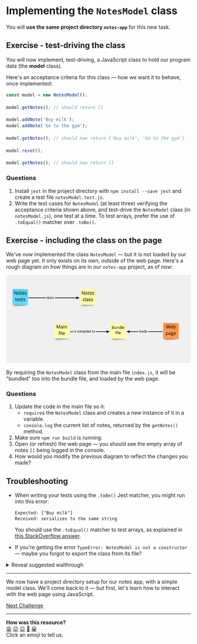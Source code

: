 # Implementing the `NotesModel` class

You will **use the same project directory `notes-app`** for this new task.

## Exercise - test-driving the class

You will now implement, test-driving, a JavaScript class to hold our program data (the
**model** class).

Here's an acceptance criteria for this class — how we want it to behave, once implemented:

```js
const model = new NotesModel();

model.getNotes(); // should return []

model.addNote('Buy milk');
model.addNote('Go to the gym');

model.getNotes(); // should now return ['Buy milk', 'Go to the gym']

model.reset();

model.getNotes(); // should now return []
```

### Questions

1. Install `jest` in the project directory with `npm install --save jest` and create a
   test file `notesModel.test.js`.
2. Write the test cases for `NotesModel` (at least three) verifying the acceptance
   criteria shown above, and test-drive the `NotesModel` class (in `notesModel.js`), one test at a time. To test arrays, prefer the use of `.toEqual()` matcher over `.toBe()`.

## Exercise - including the class on the page

We've now implemented the class `NotesModel` — but it is not loaded by our web page yet.
It only exists on its own, outside of the web page. Here's a rough diagram on how things
are in our `notes-app` project, as of now:

![Class not required by main file](./resources/notes-model-1.png)

By requiring the `NotesModel` class from the main file `index.js`, it will be "bundled"
too into the bundle file, and loaded by the web page.

### Questions

1. Update the code in the main file so it:
    * `require`s the `NotesModel` class and creates a new instance of it in a variable.
    * `console.log` the current list of notes, returned by the `getNotes()` method.
2. Make sure `npm run build` is running.
3. Open (or refresh) the web page — you should see the empty array of notes `[]` being
   logged in the console.
4. How would you modify the previous diagram to reflect the changes you made?

## Troubleshooting

* When writing your tests using the `.toBe()` Jest matcher, you might run into this error:
   ```
   Expected: ["Buy milk"]
   Received: serializes to the same string
   ```

   You should use the `.toEqual()` matcher to test arrays, as explained in [this
   StackOverflow answer](https://stackoverflow.com/a/46256046).

* If you're getting the error `TypeError: NotesModel is not a constructor` — maybe you
  forgot to export the class from its file?

<details>
  <summary>Reveal suggested walthrough</summary>

   ```js
   // notesModel.test.js

   const NotesModel = require('./notesModel');

   describe('Notes model class', () => {
      it('starts with no notes', () => {
         const notes = new NotesModel();

         expect(notes.getNotes()).toEqual([]);
      });

      it('adds a notes', () => {
         const notes = new NotesModel();
         notes.addNote('Buy milk');

         expect(notes.getNotes()).toEqual(['Buy milk']);
      });

      it('resets the list of notes', () => {
         const notes = new NotesModel();
         notes.addNote('Buy milk');
         notes.reset();

         expect(notes.getNotes()).toEqual([]);
      });
   });
   ```

   ```js
   // nodesModel.js

   class NotesModel {
      constructor() {
         this.notes = [];
      }

      getNotes() {
         return this.notes;
      }

      addNote(note) {
         this.notes.push(note);
      }

      reset() {
         this.notes = [];
      }
   }

   module.exports = NotesModel;
   ```
</details>

---

We now have a project directory setup for our notes app, with a simple model class. We'll come
back to it — but first, let's learn how to interact with the web page using JavaScript.

[Next Challenge](06_interacting_with_the_page.md)

<!-- BEGIN GENERATED SECTION DO NOT EDIT -->

---

**How was this resource?**  
[😫](https://airtable.com/shrUJ3t7KLMqVRFKR?prefill_Repository=makersacademy/javascript-web-applications&prefill_File=contents/05_test_driving_notes_class.md&prefill_Sentiment=😫) [😕](https://airtable.com/shrUJ3t7KLMqVRFKR?prefill_Repository=makersacademy/javascript-web-applications&prefill_File=contents/05_test_driving_notes_class.md&prefill_Sentiment=😕) [😐](https://airtable.com/shrUJ3t7KLMqVRFKR?prefill_Repository=makersacademy/javascript-web-applications&prefill_File=contents/05_test_driving_notes_class.md&prefill_Sentiment=😐) [🙂](https://airtable.com/shrUJ3t7KLMqVRFKR?prefill_Repository=makersacademy/javascript-web-applications&prefill_File=contents/05_test_driving_notes_class.md&prefill_Sentiment=🙂) [😀](https://airtable.com/shrUJ3t7KLMqVRFKR?prefill_Repository=makersacademy/javascript-web-applications&prefill_File=contents/05_test_driving_notes_class.md&prefill_Sentiment=😀)  
Click an emoji to tell us.

<!-- END GENERATED SECTION DO NOT EDIT -->
